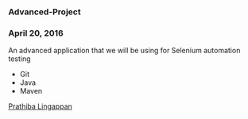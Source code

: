 ### Advanced-Project

### April 20, 2016

An advanced application that we will be using for Selenium automation testing

* Git
* Java
* Maven

[Prathiba Lingappan](http://sqasolution.com) 
